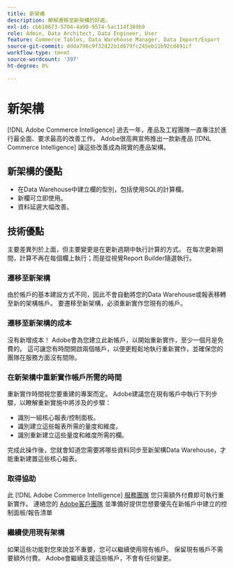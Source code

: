 ```yaml
---
title: 新架構
description: 瞭解遷移至新架構的好處。
exl-id: cbb10673-5704-4a90-9574-5ac114f389b9
role: Admin, Data Architect, Data Engineer, User
feature: Commerce Tables, Data Warehouse Manager, Data Import/Export
source-git-commit: ddda796c9f32d22b1d679fc245eb11b92cd491cf
workflow-type: tm+mt
source-wordcount: '397'
ht-degree: 0%

---
```


# 新架構

[!DNL Adobe Commerce Intelligence] 過去一年，產品及工程團隊一直專注於進行最全面、要求最高的改善工作。 Adobe很高興宣佈推出一款新產品 [!DNL Commerce Intelligence] 讓這些改善成為現實的產品架構。

## 新架構的優點

* 在Data Warehouse中建立欄的型別，包括使用SQL的計算欄。
* 新欄可立即使用。
* 資料延遲大幅改善。

## 技術優點

主要差異列於上面，但主要變更是在更新週期中執行計算的方式。 在每次更新期間，計算不再在每個欄上執行；而是從視覺Report Builder隨選執行。

### 遷移至新架構

由於帳戶的基本建設方式不同，因此不會自動將您的Data Warehouse或報表移轉至新的架構帳戶。 要遷移至新架構，必須重新實作您現有的帳戶。

### 遷移至新架構的成本

沒有新增成本！ Adobe會為您建立此新帳戶，以開始重新實作，至少一個月是免費的。 這可讓您有時間開啟兩個帳戶，以便更輕鬆地執行重新實作，並確保您的團隊在服務方面沒有間隙。

### 在新架構中重新實作帳戶所需的時間

重新實作時間視您要重建的專案而定。 Adobe建議您在現有帳戶中執行下列步驟，以瞭解重新實施中將涉及的步驟：

* 識別一組核心報表/控制面板。
* 識別建立這些報表所需的量度和維度。
* 識別重新建立這些量度和維度所需的欄。

完成此操作後，您就會知道您需要將哪些資料同步至新架構Data Warehouse，才能重新建置這些核心報表。

### 取得協助

此 [!DNL Adobe Commerce Intelligence] [服務團隊](https://experienceleague.adobe.com/docs/commerce-knowledge-base/kb/troubleshooting/miscellaneous/mbi-service-policies.html) 您只需額外付費即可執行重新實作。 連絡您的 [Adobe客戶團隊](../../guide-overview.md#Submitting-a-Support-Ticket) 並準備好提供您想要優先在新帳戶中建立的控制面板/報告清單

### 繼續使用現有架構

如果這些功能對您來說並不重要，您可以繼續使用現有帳戶。 保留現有帳戶不需要額外付費。 Adobe會繼續支援這些帳戶，不會有任何變更。
